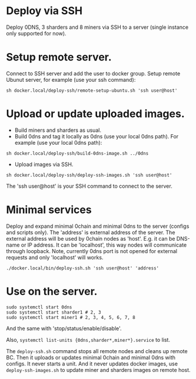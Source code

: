 Deploy via SSH
==============

Deploy 0DNS, 3 sharders and 8 miners via SSH to a server (single instance
only supported for now).


# Setup remote server.

Connect to SSH server and add the user to docker group. Setup remote Ubunut
server, for example (use your ssh command):

```
sh docker.local/deploy-ssh/remote-setup-ubuntu.sh 'ssh user@host'
```

# Upload or update uploaded images.

+ Build miners and sharders as usual.
+ Build 0dns and tag it locally as 0dns (use your local 0dns path). For example
(use your local 0dns path):
```
sh docker.local/deploy-ssh/build-0dns-image.sh ../0dns
```
+ Upload images via SSH.

```
sh docker.local/deploy-ssh/deploy-ssh-images.sh 'ssh user@host'
```

The 'ssh user@host' is your SSH command to connect to the server.

# Minimal services

Deploy and expand minimal 0chain and minimal 0dns to the server (configs and
scripts only). The 'address' is external address of the server. The external
address will be used by 0chain nodes as 'host'. E.g. it can be DNS-name or IP
address. It can be 'localhost', this way nodes will communicate through
loopback. Note, currently 0dns port is not opened for external requests and only
'localhost' will works.

```
./docker.local/bin/deploy-ssh.sh 'ssh user@host' 'address'
```

# Use on the server.

```
sudo systemctl start 0dns
sudo systemctl start sharder1 # 2, 3
sudo systemctl start miner1 # 2, 3, 4, 5, 6, 7, 8
```

And the same with 'stop/status/enable/disable'.

Also, `systemctl list-units {0dns,sharder*,miner*}.service` to list.

The `deploy-ssh.sh` command stops all remote nodes and cleans up remote BC.
Then it uploads or updates minimal 0chain and minimal 0dns with configs. It
never starts a unit. And it never updates docker images, use
`deploy-ssh-images.sh` to update miner and sharders images on remote host.
